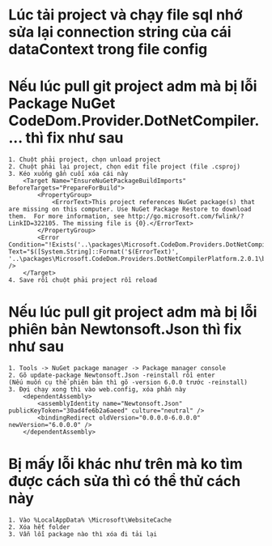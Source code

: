 # Lúc tải project và chạy file sql nhớ sửa lại connection string của cái dataContext trong file config

# Nếu lúc pull git project adm mà bị lỗi Package NuGet CodeDom.Provider.DotNetCompiler.... thì fix như sau
	1. Chuột phải project, chọn unload project
	2. Chuột phải lại project, chọn edit file project (file .csproj)
	3. Kéo xuống gần cuối xóa cái này 
		<Target Name="EnsureNuGetPackageBuildImports" BeforeTargets="PrepareForBuild">
			<PropertyGroup>
				<ErrorText>This project references NuGet package(s) that are missing on this computer. Use NuGet Package Restore to download them.  For more information, see http://go.microsoft.com/fwlink/?LinkID=322105. The missing file is {0}.</ErrorText>
			</PropertyGroup>
			<Error Condition="!Exists('..\packages\Microsoft.CodeDom.Providers.DotNetCompilerPlatform.2.0.1\build\net46\Microsoft.CodeDom.Providers.DotNetCompilerPlatform.props')" Text="$([System.String]::Format('$(ErrorText)', '..\packages\Microsoft.CodeDom.Providers.DotNetCompilerPlatform.2.0.1\build\net46\Microsoft.CodeDom.Providers.DotNetCompilerPlatform.props'))" />
		</Target>
	4. Save rồi chuột phải project rồi reload

# Nếu lúc pull git project adm mà bị lỗi phiên bản Newtonsoft.Json thì fix như sau

	1. Tools -> NuGet package manager -> Package manager console
	2. Gõ update-package Newtonsoft.Json -reinstall rồi enter
	(Nếu muốn cụ thể phiên bản thì gõ -version 6.0.0 trước -reinstall)
	3. Đợi chạy xong thì vào web.config, xóa phần này
		<dependentAssembly>
			<assemblyIdentity name="Newtonsoft.Json" publicKeyToken="30ad4fe6b2a6aeed" culture="neutral" />
			<bindingRedirect oldVersion="0.0.0.0-6.0.0.0" newVersion="6.0.0.0" />
		</dependentAssembly>
		
# Bị mấy lỗi khác như trên mà ko tìm được cách sửa thì có thể thử cách này
	1. Vào %LocalAppData% \Microsoft\WebsiteCache
	2. Xóa hết folder
	3. Vẫn lỗi package nào thì xóa đi tải lại
